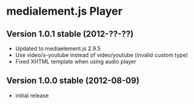 
medialement.js Player
=====================


Version 1.0.1 stable (2012-??-??)
---------------------------------
- Updated to mediaelement.js 2.9.5
- Use video/x-youtube instead of video/youtube (invalid custom type)
- Fixed XHTML template when using audio player


Version 1.0.0 stable (2012-08-09)
---------------------------------
- initial release

